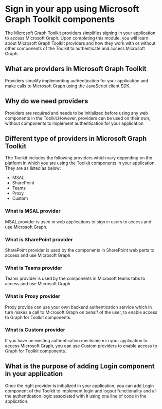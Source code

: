 # Sign in your app using Microsoft Graph Toolkit components

The Microsoft Graph Toolkit providers simplifies signing in your application to access Microsoft Graph. Upon completing this module, you will learn about Microsoft Graph Toolkit providers and how they work with or without other components of the Toolkit to authenticate and access Microsoft Graph.

## What are providers in Microsoft Graph Toolkit

Providers simplify implementing authentication for your application and make calls to Microsoft Graph using the JavaScript client SDK.

## Why do we need providers

Providers are required and needs to be initialized before using any web components in the Toolkit.However, providers can be used on their own, without components to implement authentication for your application

## Different type of providers in Microsoft Graph Toolkit

The Toolkit includes the following providers which vary depending on the platform in which you are using the Toolkit components in your application. They are as listed as below:

- MSAL
- SharePoint
- Teams
- Proxy
- Custom

### What is MSAL provider

MSAL provider is used in web applications to sign in users to access and use Microsoft Graph.

### What is SharePoint provider

SharePoint provider is used by the components in SharePoint web parts to access and use Microsoft Graph.

### What is Teams provider

Teams provider is used by the components in Microsoft teams tabs to access and use Microsoft Graph.

### What is Proxy provider

Proxy provide can use your own backend authentication service which in turn makes a call to Microsoft Graph on behalf of the user, to enable access to Graph for Toolkit components.

### What is Custom provider

If you have an existing authentication mechanism in your application to access Microsoft Graph, you can use Custom providers to enable access to Graph for Toolkit components.

## What is the purpose of adding Login component in your application

Once the right provider is initialized in your application, you can add Login component of the Toolkit to implement login and logout functionality and all the authentication logic associated with it using one line of code in the application.
